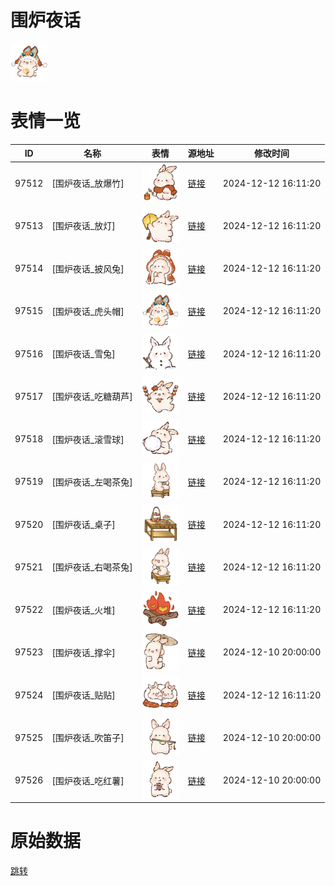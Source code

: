 # 围炉夜话

<img src="./cover.png" height="60" alt="cover" />

# 表情一览

|ID|名称|表情|源地址|修改时间|
|----|----|----|----|----|
|97512|[围炉夜话_放爆竹]|<img src="./pic/097512_%5B围炉夜话_放爆竹%5D.png" height="60" alt="放爆竹"/>|[链接](https://i0.hdslb.com/bfs/garb/12e5fb9584913312d44e339bf7b55d6451514411.png)|2024-12-12 16:11:20|
|97513|[围炉夜话_放灯]|<img src="./pic/097513_%5B围炉夜话_放灯%5D.png" height="60" alt="放灯"/>|[链接](https://i0.hdslb.com/bfs/garb/014f0fc12a7470490a03eb04710c58881af464f3.png)|2024-12-12 16:11:20|
|97514|[围炉夜话_披风兔]|<img src="./pic/097514_%5B围炉夜话_披风兔%5D.png" height="60" alt="披风兔"/>|[链接](https://i0.hdslb.com/bfs/garb/2160a9a1146f3e70f81c387becc425effd8c6d2a.png)|2024-12-12 16:11:20|
|97515|[围炉夜话_虎头帽]|<img src="./pic/097515_%5B围炉夜话_虎头帽%5D.png" height="60" alt="虎头帽"/>|[链接](https://i0.hdslb.com/bfs/garb/86d3f06ced2f9ef00a1fcdb2d78d33c45ba8bd31.png)|2024-12-12 16:11:20|
|97516|[围炉夜话_雪兔]|<img src="./pic/097516_%5B围炉夜话_雪兔%5D.png" height="60" alt="雪兔"/>|[链接](https://i0.hdslb.com/bfs/garb/347c0958762fd645a6bffdf6010d63a5246656ad.png)|2024-12-12 16:11:20|
|97517|[围炉夜话_吃糖葫芦]|<img src="./pic/097517_%5B围炉夜话_吃糖葫芦%5D.png" height="60" alt="吃糖葫芦"/>|[链接](https://i0.hdslb.com/bfs/garb/a96469cd59e1277b28b0441628513968491d7f68.png)|2024-12-12 16:11:20|
|97518|[围炉夜话_滚雪球]|<img src="./pic/097518_%5B围炉夜话_滚雪球%5D.png" height="60" alt="滚雪球"/>|[链接](https://i0.hdslb.com/bfs/garb/ca163af0207405474aaecc87a866845d3cdfe49f.png)|2024-12-12 16:11:20|
|97519|[围炉夜话_左喝茶兔]|<img src="./pic/097519_%5B围炉夜话_左喝茶兔%5D.png" height="60" alt="左喝茶兔"/>|[链接](https://i0.hdslb.com/bfs/garb/ec36a2334163373fbcd6dc25ca2f7a36eca5f7d8.png)|2024-12-12 16:11:20|
|97520|[围炉夜话_桌子]|<img src="./pic/097520_%5B围炉夜话_桌子%5D.png" height="60" alt="桌子"/>|[链接](https://i0.hdslb.com/bfs/garb/e9b8aa326d355d587d0fd75e0707e450e8eda36b.png)|2024-12-12 16:11:20|
|97521|[围炉夜话_右喝茶兔]|<img src="./pic/097521_%5B围炉夜话_右喝茶兔%5D.png" height="60" alt="右喝茶兔"/>|[链接](https://i0.hdslb.com/bfs/garb/3ee077502131852336c391a4cb71a5aa46291e5b.png)|2024-12-12 16:11:20|
|97522|[围炉夜话_火堆]|<img src="./pic/097522_%5B围炉夜话_火堆%5D.png" height="60" alt="火堆"/>|[链接](https://i0.hdslb.com/bfs/garb/6d4f2aa84963d032ec402bc29ef590e9ee4fb992.png)|2024-12-12 16:11:20|
|97523|[围炉夜话_撑伞]|<img src="./pic/097523_%5B围炉夜话_撑伞%5D.png" height="60" alt="撑伞"/>|[链接](https://i0.hdslb.com/bfs/garb/6500955834910d57ccf043f2b9e15058e91df05e.png)|2024-12-10 20:00:00|
|97524|[围炉夜话_贴贴]|<img src="./pic/097524_%5B围炉夜话_贴贴%5D.png" height="60" alt="贴贴"/>|[链接](https://i0.hdslb.com/bfs/garb/4fff966aac6641205a3c594a52a0f4e289ba40ea.png)|2024-12-12 16:11:20|
|97525|[围炉夜话_吹笛子]|<img src="./pic/097525_%5B围炉夜话_吹笛子%5D.png" height="60" alt="吹笛子"/>|[链接](https://i0.hdslb.com/bfs/garb/aeac3a27d8def83f6972dac5ad45d05f5dbf3515.png)|2024-12-10 20:00:00|
|97526|[围炉夜话_吃红薯]|<img src="./pic/097526_%5B围炉夜话_吃红薯%5D.png" height="60" alt="吃红薯"/>|[链接](https://i0.hdslb.com/bfs/garb/299c12880a734c96552a829b7eab9583507b4946.png)|2024-12-10 20:00:00|

# 原始数据

[跳转](./raw.json)

